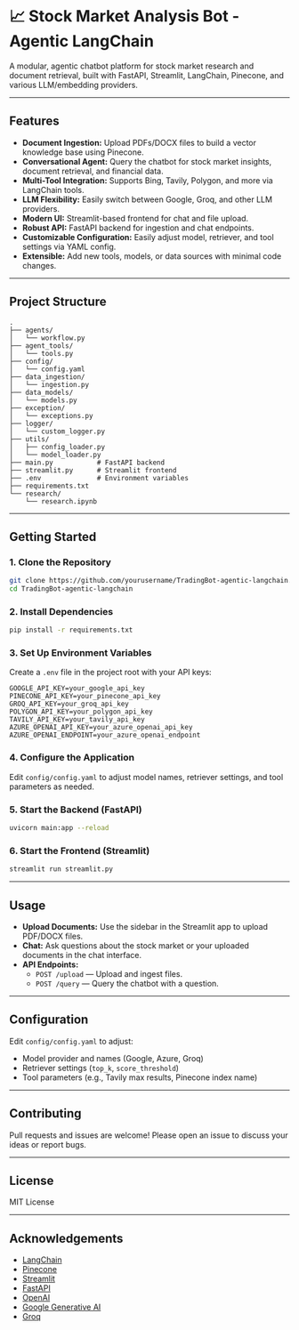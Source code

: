 # 📈 Stock Market Analysis Bot - Agentic LangChain

A modular, agentic chatbot platform for stock market research and document retrieval, built with FastAPI, Streamlit, LangChain, Pinecone, and various LLM/embedding providers.

---

## Features

- **Document Ingestion:** Upload PDFs/DOCX files to build a vector knowledge base using Pinecone.
- **Conversational Agent:** Query the chatbot for stock market insights, document retrieval, and financial data.
- **Multi-Tool Integration:** Supports Bing, Tavily, Polygon, and more via LangChain tools.
- **LLM Flexibility:** Easily switch between Google, Groq, and other LLM providers.
- **Modern UI:** Streamlit-based frontend for chat and file upload.
- **Robust API:** FastAPI backend for ingestion and chat endpoints.
- **Customizable Configuration:** Easily adjust model, retriever, and tool settings via YAML config.
- **Extensible:** Add new tools, models, or data sources with minimal code changes.

---

## Project Structure

```
.
├── agents/
│   └── workflow.py
├── agent_tools/
│   └── tools.py
├── config/
│   └── config.yaml
├── data_ingestion/
│   └── ingestion.py
├── data_models/
│   └── models.py
├── exception/
│   └── exceptions.py
├── logger/
│   └── custom_logger.py
├── utils/
│   ├── config_loader.py
│   └── model_loader.py
├── main.py           # FastAPI backend
├── streamlit.py      # Streamlit frontend
├── .env              # Environment variables
├── requirements.txt
└── research/
    └── research.ipynb
```

---

## Getting Started

### 1. Clone the Repository

```bash
git clone https://github.com/yourusername/TradingBot-agentic-langchain.git
cd TradingBot-agentic-langchain
```

### 2. Install Dependencies

```bash
pip install -r requirements.txt
```

### 3. Set Up Environment Variables

Create a `.env` file in the project root with your API keys:

```
GOOGLE_API_KEY=your_google_api_key
PINECONE_API_KEY=your_pinecone_api_key
GROQ_API_KEY=your_groq_api_key
POLYGON_API_KEY=your_polygon_api_key
TAVILY_API_KEY=your_tavily_api_key
AZURE_OPENAI_API_KEY=your_azure_openai_api_key
AZURE_OPENAI_ENDPOINT=your_azure_openai_endpoint
```

### 4. Configure the Application

Edit `config/config.yaml` to adjust model names, retriever settings, and tool parameters as needed.

### 5. Start the Backend (FastAPI)

```bash
uvicorn main:app --reload
```

### 6. Start the Frontend (Streamlit)

```bash
streamlit run streamlit.py
```

---

## Usage

- **Upload Documents:** Use the sidebar in the Streamlit app to upload PDF/DOCX files.
- **Chat:** Ask questions about the stock market or your uploaded documents in the chat interface.
- **API Endpoints:**
  - `POST /upload` — Upload and ingest files.
  - `POST /query` — Query the chatbot with a question.

---

## Configuration

Edit `config/config.yaml` to adjust:
- Model provider and names (Google, Azure, Groq)
- Retriever settings (`top_k`, `score_threshold`)
- Tool parameters (e.g., Tavily max results, Pinecone index name)

---

## Contributing

Pull requests and issues are welcome! Please open an issue to discuss your ideas or report bugs.

---

## License

MIT License

---

## Acknowledgements

- [LangChain](https://github.com/langchain-ai/langchain)
- [Pinecone](https://www.pinecone.io/)
- [Streamlit](https://streamlit.io/)
- [FastAPI](https://fastapi.tiangolo.com/)
- [OpenAI](https://openai.com/)
- [Google Generative AI](https://ai.google/discover/generative-ai/)
- [Groq](https://groq.com/)
